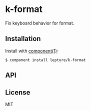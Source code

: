 
# k-format

  Fix keyboard behavior for format.

## Installation

  Install with [component(1)](http://component.io):

    $ component install lepture/k-format

## API



## License

  MIT
